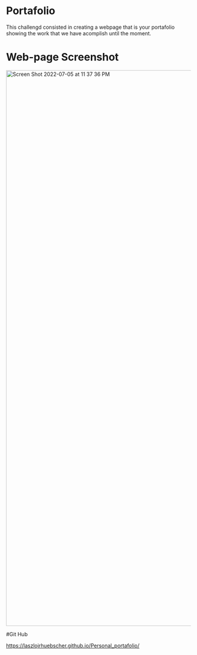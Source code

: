 # Portafolio
 This challengd consisted in creating a webpage that is your portafolio showing the work that we have acomplish until the moment.
 
 # Web-page Screenshot 

<img width="1512" alt="Screen Shot 2022-07-05 at 11 37 36 PM" src="https://user-images.githubusercontent.com/106786858/177463323-2bddb5d1-9b36-4c0e-be63-56598b3287cd.png">

#Git Hub 

https://laszlojrhuebscher.github.io/Personal_portafolio/

